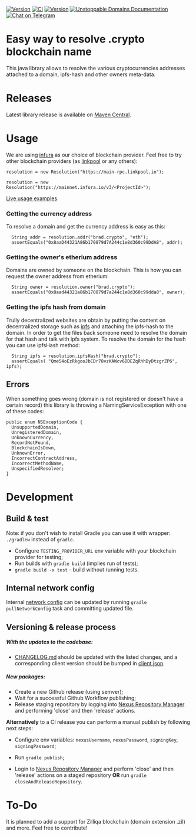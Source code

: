 [![Version](https://img.shields.io/maven-central/v/com.unstoppabledomains/resolution)](https://search.maven.org/artifact/com.unstoppabledomains/resolution)
[![CI](https://github.com/unstoppabledomains/resolution-java/workflows/Build%20%26%20test/badge.svg?branch=master)](https://github.com/unstoppabledomains/resolution-java/actions)
[![Version](https://img.shields.io/github/license/unstoppabledomains/resolution-java)](LICENSE)
[![Unstoppable Domains Documentation](https://img.shields.io/badge/docs-unstoppabledomains.com-blue)](https://docs.unstoppabledomains.com/)
[![Chat on Telegram](https://img.shields.io/badge/Chat%20on-Telegram-brightgreen.svg)](https://t.me/unstoppabledev)

# Easy way to resolve .crypto blockchain name
This java library allows to resolve the various cryptocurrencies addresses attached to a domain, ipfs-hash and other
 owners meta-data.

# Releases
Latest library release is available on [Maven Central](https://search.maven.org/artifact/com.unstoppabledomains/resolution). 

# Usage 
We are using [infura](https://infura.io/) as our choice of blockchain provider.
Feel free to try other blockchain providers (as [linkpool](https://www.linkpool.io/) or any others):
```
resolution = new Resolution("https://main-rpc.linkpool.io");

resolution = new Resolution("https://mainnet.infura.io/v3/<ProjectId>");
```

[Live usage examples](samples.md)

### Getting the currency address
To resolve a domain and get the currency address is easy as this:
```
  String addr = resolution.addr("brad.crypto", "eth");
  assertEquals("0x8aaD44321A86b170879d7A244c1e8d360c99DdA8", addr);
```

### Getting the owner's etherium address
Domains are owned by someone on the blockchain. This is how you can request the owner address from etherium:
```
  String owner = resolution.owner("brad.crypto");
  assertEquals("0x8aad44321a86b170879d7a244c1e8d360c99dda8", owner);
```

### Getting the ipfs hash from domain
Trully decentralized websites are obtain by putting the content on decentralized storage such as [ipfs](http://ipfs.io/) 
and attaching the ipfs-hash to the domain. In order to get the files back someone need to resolve the domain for that
 hash and talk with ipfs system. To resolve
 the domain for the hash you can use ipfsHash method:
```
  String ipfs = resolution.ipfsHash("brad.crypto");
  assertEquals( "Qme54oEzRkgooJbCDr78vzKAWcv6DDEZqRhhDyDtzgrZP6", ipfs);
```

## Errors
When something goes wrong (domain is not registered or doesn't have a certain record) this library is throwing a 
NamingServiceException with one of these codes:
```
public enum NSExceptionCode {
  UnsupportedDomain,
  UnregisteredDomain,
  UnknownCurrency,
  RecordNotFound,
  BlockchainIsDown,
  UnknownError,
  IncorrectContractAddress,
  IncorrectMethodName,
  UnspecifiedResolver;
}
```

# Development

## Build & test

Note: if you don't wish to install Gradle you can use it with wrapper: `./gradlew` instead of `gradle`.

- Configure `TESTING_PROVIDER_URL` env variable with your blockchain provider for testing;
- Run builds with `gradle build` (implies run of tests);
- `gradle build -x test` - build without running tests. 

## Internal network config

Internal [network config](src/main/resources/com/unstoppabledomains/config/network/network-config.json) 
can be updated by running `gradle pullNetworkConfig` task and committing updated file.

## Versioning & release process

##### With the updates to the codebase:  

- [CHANGELOG.md](CHANGELOG.md) should be updated with the listed changes, and 
a corresponding client version should be bumped in [client.json](src/main/resources/com/unstoppabledomains/client/client.json).

##### New packages:  

- Create a new Github release (using semver);
- Wait for a successful Github Workflow publishing;
- Release staging repository by logging into [Nexus Repository Manager](https://oss.sonatype.org/) and
 performing 'close' and then 'release' actions.

**Alternatively** to a CI release you can perform a manual publish by following next steps:
- Configure env variables: `nexusUsername`, `nexusPassword`, `signingKey`, `signingPassword`;  

- Run `gradle publish`;
- Login to [Nexus Repository Manager](https://oss.sonatype.org/) and perform 'close' and then
  'release' actions on a staged repository **OR** run `gradle closeAndReleaseRepository`.  

# To-Do
It is planned to add a support for Zilliqa blockchain (domain extension .zil) and more. Feel free to contribute!

